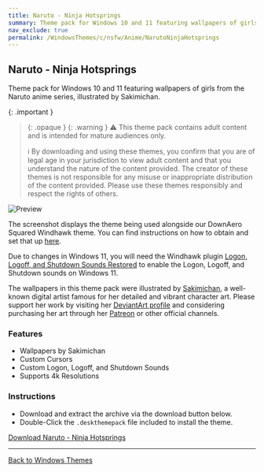 ```yaml
---
title: Naruto - Ninja Hotsprings
summary: Theme pack for Windows 10 and 11 featuring wallpapers of girls from the Naruto anime series, illustrated by Sakimichan
nav_exclude: true
permalink: /WindowsThemes/c/nsfw/Anime/NarutoNinjaHotsprings
---
```


## Naruto - Ninja Hotsprings
Theme pack for Windows 10 and 11 featuring wallpapers of girls from the Naruto anime series, illustrated by Sakimichan.

{: .important }
> {: .opaque }
> {: .warning }
> ⚠️ This theme pack contains adult content and is intended for mature audiences only.
> 
> ℹ️ By downloading and using these themes, you confirm that you are of legal age in your jurisdiction to view adult content and that you understand the nature of the content provided. The creator of these themes is not responsible for any misuse or inappropriate distribution of the content provided. Please use these themes responsibly and respect the rights of others.

![Preview](https://gitlab.com/the-back-room/deskthemepacks/nsfw/naruto-ninja-hotsprings/-/raw/main/Extras/Preview.bmp)

The screenshot displays the theme being used alongside our DownAero Squared Windhawk theme. You can find instructions on how to obtain and set that up [here](/WindowsThemes/c/windhawk/DownAeroSquared).

Due to changes in Windows 11, you will need the Windhawk plugin [Logon, Logoff, and Shutdown Sounds Restored](https://windhawk.net/mods/logon-logoff-shutdown-sounds) to enable the Logon, Logoff, and Shutdown sounds on Windows 11.

The wallpapers in this theme pack were illustrated by [Sakimichan](https://www.deviantart.com/sakimichan), a well-known digital artist famous for her detailed and vibrant character art. Please support her work by visiting her [DeviantArt profile](https://www.deviantart.com/sakimichan) and considering purchasing her art through her [Patreon](https://www.patreon.com/sakimichan) or other official channels.

### Features

- Wallpapers by Sakimichan
- Custom Cursors
- Custom Logon, Logoff, and Shutdown Sounds
- Supports 4k Resolutions

### Instructions

- Download and extract the archive via the download button below.
- Double-Click the `.deskthemepack` file included to install the theme.

<a href="https://gitlab.com/the-back-room/deskthemepacks/nsfw/naruto-ninja-hotsprings/-/archive/main/naruto-ninja-hotsprings-main.zip" class="btn btn--primary btn--lg" target="_blank" rel="noopener noreferrer">Download Naruto - Ninja Hotsprings</a> 

---

<a href="/WindowsThemes" class="btn btn--secondary btn--sm">Back to Windows Themes</a> 